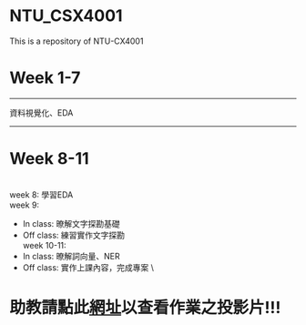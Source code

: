 # NTU_CSX4001
This is a repository of NTU-CX4001
# Week 1-7
***
資料視覺化、EDA
***
# Week 8-11
\
week 8: 學習EDA
\
week 9:
* In class: 暸解文字探勘基礎
* Off class: 練習實作文字探勘
\
week 10-11:
* In class: 暸解詞向量、NER
* Off class: 實作上課內容，完成專案
\
# 助教請點此<a href='https://drive.google.com/open?id=19iaZQZLyHN0tKnbPTujjaYwsRexX6fEW'>網址</a>以查看作業之投影片!!!
